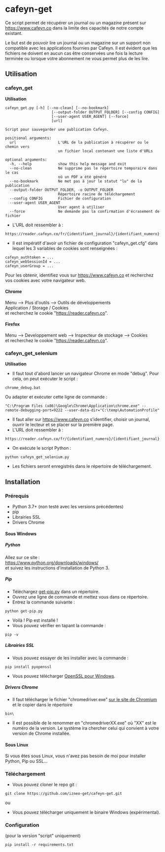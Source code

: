 # cafeyn-get
Ce script permet de récupérer un journal ou un magazine présent sur https://www.cafeyn.co dans la limite des capacités de notre compte existant.

Le but est de pouvoir lire un journal ou un magazine sur un support non compatible avec les applications fournies par Cafeyn. 
Il est évident que les fichiers ne doivent en aucun cas être conservées une fois la lecture terminée ou lorsque votre abonnement ne vous permet plus de les lire.


## Utilisation

### cafeyn_get
**Utilisation**  
```
cafeyn_get.py [-h] [--no-clean] [--no-bookmark]
                     [--output-folder OUTPUT_FOLDER] [--config CONFIG]
                     [--user-agent USER_AGENT] [--force]
                     [url]

Script pour sauvegarder une publication Cafeyn.

positional arguments:
  url                   L'URL de la publication à récupérer ou le chemin vers
                        un fichier local contenant une liste d'URLs

optional arguments:
  -h, --help            show this help message and exit
  --no-clean            Ne supprime pas le répertoire temporaire dans le cas
                        où un PDF a été généré
  --no-bookmark         Ne met pas à jour le statut "lu" de la publication
  --output-folder OUTPUT_FOLDER, -o OUTPUT_FOLDER
                        Répertoire racine de téléchargement
  --config CONFIG       Fichier de configuration
  --user-agent USER_AGENT
                        User agent à utiliser
  --force               Ne demande pas la confirmation d'écrasement de fichier
```

- L'URL doit ressembler à :
```
https://reader.cafeyn.co/fr/{identifiant_journal}/{identifiant_numero}
``` 

- Il est impératif d'avoir un fichier de configuration "cafeyn_get.cfg" dans lequel les 3 variables de cookies sont renseignées : 
```
cafeyn_authtoken = ...
cafeyn_webSessionId = ...
cafeyn_userGroup = ...
```
Pour les obtenir, identifiez vous sur https://www.cafeyn.co et recherchez vos cookies avec votre navigateur web.

#### Chrome  
Menu --> Plus d'outils --> Outils de développements  
Application / Storage / Cookies  
et recherchez le cookie "https://reader.cafeyn.co".  


#### Firefox  
Menu --> Developpement web --> Inspecteur de stockage --> Cookies  
et recherchez le cookie "https://reader.cafeyn.co".  



### cafeyn_get_selenium
**Utilisation**  
- Il faut tout d'abord lancer un navigateur Chrome en mode "debug". 
Pour cela, on peut exécuter le script : 
```
chrome_debug.bat
```
 
Ou adapter et exécuter cette ligne de commande : 
```
"C:\Program Files (x86)\Google\Chrome\Application\chrome.exe" --remote-debugging-port=9222 --user-data-dir="C:\temp\AutomationProfile"
```
  
- Il faut aller sur https://www.cafeyn.co s'identifier, choisir un journal, ouvrir le lecteur et se placer sur la première page. 
- L'URL doit ressembler à :
```
https://reader.cafeyn.co/fr/{identifiant_numero}/{identifiant_journal}
``` 
  
- On exécute le script Python : 
```
python cafeyn_get_selenium.py
```
  
- Les fichiers seront enregistrés dans le répertoire de téléchargement. 


## Installation
### Prérequis
- Python 3.7+ (non testé avec les versions précédentes)
- pip
- Librairies SSL
- Drivers Chrome

#### Sous Windows
##### Python
Allez sur ce site :  
https://www.python.org/downloads/windows/  
et suivez les instructions d'installation de Python 3.

##### Pip
- Téléchargez [get-pip.py](https://bootstrap.pypa.io/get-pip.py) dans un répertoire.
- Ouvrez une ligne de commande et mettez vous dans ce répertoire.
- Entrez la commande suivante :  
```
python get-pip.py
```
- Voilà ! Pip est installé !
- Vous pouvez vérifier en tapant la commande :  
```
pip -v
```

##### Librairies SSL
- Vous pouvez essayer de les installer avec la commande :  
```
pip install pyopenssl
```
- Vous pouvez télécharger [OpenSSL pour Windows](http://gnuwin32.sourceforge.net/packages/openssl.htm). 

##### Drivers Chrome
- Il faut télécharger le fichier "chromedriver.exe" [sur le site de Chromium](https://chromedriver.chromium.org/downloads) et le copier dans le répertoire 
```
bin\
```
- Il est possible de le renommer en "chromedriverXX.exe" où "XX" est le numéro de la version. Le système ira chercher celui qui convient à votre version de Chrome installée.


#### Sous Linux
Si vous êtes sous Linux, vous n'avez pas besoin de moi pour installer Python, Pip ou SSL...  

### Téléchargement
- Vous pouvez cloner le repo git :  
```
git clone https://github.com/izneo-get/cafeyn-get.git
```
ou  
- Vous pouvez télécharger uniquement le binaire Windows (expérimental).  


### Configuration
(pour la version "script" uniquement)
```
pip install -r requirements.txt
```

